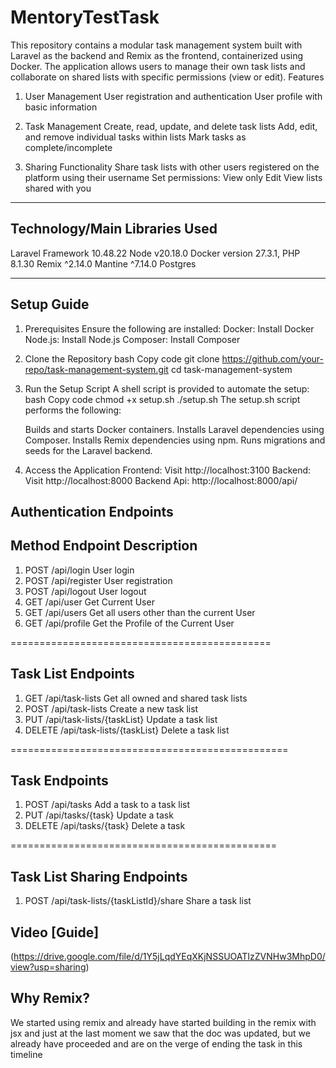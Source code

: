 # MentoryTestTask

This repository contains a modular task management system built with Laravel as the backend and Remix as the frontend, containerized using Docker. The application allows users to manage their own task lists and collaborate on shared lists with specific permissions (view or edit).
Features

1. User Management
   User registration and authentication
   User profile with basic information

2. Task Management
   Create, read, update, and delete task lists
   Add, edit, and remove individual tasks within lists
   Mark tasks as complete/incomplete

3. Sharing Functionality
   Share task lists with other users registered on the platform using their username
   Set permissions:
   View only
   Edit
   View lists shared with you

---

## Technology/Main Libraries Used

Laravel Framework 10.48.22
Node v20.18.0
Docker version 27.3.1,
PHP 8.1.30
Remix ^2.14.0
Mantine ^7.14.0
Postgres

---

## Setup Guide

1. Prerequisites
   Ensure the following are installed:
   Docker: Install Docker
   Node.js: Install Node.js
   Composer: Install Composer

2. Clone the Repository
   bash
   Copy code
   git clone https://github.com/your-repo/task-management-system.git
   cd task-management-system

3. Run the Setup Script
   A shell script is provided to automate the setup:
   bash
   Copy code
   chmod +x setup.sh
   ./setup.sh
   The setup.sh script performs the following:

   Builds and starts Docker containers.
   Installs Laravel dependencies using Composer.
   Installs Remix dependencies using npm.
   Runs migrations and seeds for the Laravel backend.

4. Access the Application
   Frontend: Visit http://localhost:3100
   Backend: Visit http://localhost:8000
   Backend Api: http://localhost:8000/api/<route>

## Authentication Endpoints

## Method Endpoint Description

1. POST   /api/login        User login
2. POST   /api/register     User registration
3. POST   /api/logout       User logout
4. GET    /api/user         Get Current User
5. GET    /api/users        Get all users other than the current User
6. GET    /api/profile      Get the Profile of the Current User

=============================================

## Task List Endpoints

1. GET     /api/task-lists               Get all owned and shared task lists
2. POST    /api/task-lists               Create a new task list
3. PUT     /api/task-lists/{taskList}    Update a task list
4. DELETE  /api/task-lists/{taskList}    Delete a task list

================================================

## Task Endpoints

1. POST     /api/tasks           Add a task to a task list
2. PUT      /api/tasks/{task}    Update a task
3. DELETE   /api/tasks/{task}    Delete a task

==============================================

## Task List Sharing Endpoints

1. POST    /api/task-lists/{taskListId}/share      Share a task list

## Video [Guide]

(https://drive.google.com/file/d/1Y5jLqdYEqXKjNSSUOATIzZVNHw3MhpD0/view?usp=sharing)

## Why Remix?

We started using remix and already have started building in the remix with jsx and just at the last moment we saw that the doc was updated, but we already have proceeded and are on the verge of ending the task in this timeline

